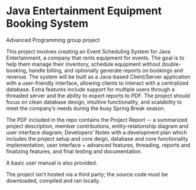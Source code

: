 # Java Entertainment Equipment Booking System
Advanced Programming group project 

This project involves creating an Event Scheduling System for Java Entertainment, a
company that rents equipment for events. The goal is to help them manage their inventory,
schedule equipment without double-booking, handle billing, and optionally generate reports on
bookings and revenue. The system will be built as a Java-based Client/Server application with a
user-friendly interface, allowing clients to interact with a centralized database. Extra features
include support for multiple users through a threaded server and the ability to export reports to
PDF. The project should focus on clean database design, intuitive functionality, and scalability to
meet the company’s needs during the busy Spring Break season.

The PDF included in the repo contains the Project Report -- a summarized project description, member contributions, entity-relationship diagram and user interface diagram; Developers' Notes with a development plan which includes the project setup and core deign, database and core functionality implementation, user interface + advanced features, threading, reports and finalizing features, and final testing and documentation.

A basic user manual is also provided. 

The project isn't hosted via a third party; the source code must be downloaded, compiled and ran locally.
